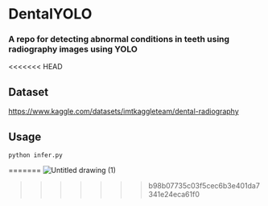 # DentalYOLO
### A repo for detecting abnormal conditions in teeth using radiography images using YOLO

<<<<<<< HEAD
## Dataset
https://www.kaggle.com/datasets/imtkaggleteam/dental-radiography

## Usage
```
python infer.py
```
=======
![Untitled drawing (1)](https://github.com/rzamarefat/DentalYOLO/assets/79300456/0f4481a4-2177-4edf-a72f-65190644b326)
>>>>>>> b98b07735c03f5cec6b3e401da7341e24eca61f0
